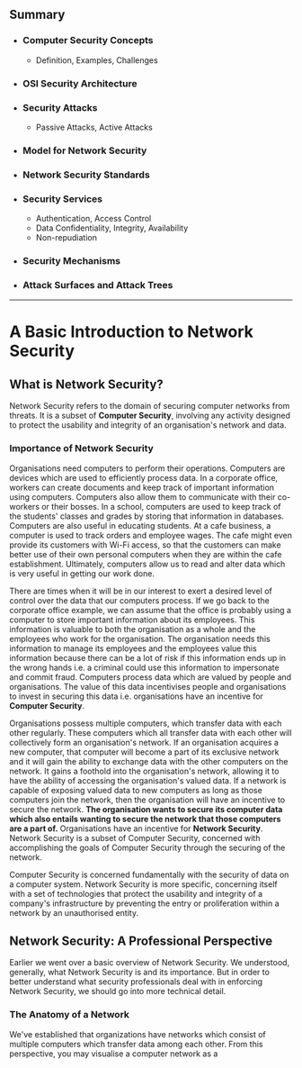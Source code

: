 ## Summary
- ### Computer Security Concepts
	- Definition, Examples, Challenges
- ### OSI Security Architecture
- ### Security Attacks
	- Passive Attacks, Active Attacks
- ### Model for Network Security
- ### Network Security Standards
- ### Security Services
	- Authentication, Access Control
	- Data Confidentiality, Integrity, Availability
	- Non-repudiation
- ### Security Mechanisms
- ### Attack Surfaces and Attack Trees

<hr>

# A Basic Introduction to Network Security

## What is Network Security?
Network Security refers to the domain of securing computer networks from threats. It is a subset of **Computer Security**, involving any activity designed to protect the usability and integrity of an organisation's network and data. 
### Importance of Network Security
Organisations need computers to perform their operations. Computers are devices which are used to efficiently process data. In a corporate office, workers can create documents and keep track of important information using computers. Computers also allow them to communicate with their co-workers or their bosses. In a school, computers are used to keep track of the students' classes and grades by storing that information in databases. Computers are also useful in educating students. At a cafe business, a computer is used to track orders and employee wages. The cafe might even provide its customers with Wi-Fi access, so that the customers can make better use of their own personal computers when they are within the cafe establishment. Ultimately, computers allow us to read and alter data which is very useful in getting our work done.

There are times when it will be in our interest to exert a desired level of control over the data that our computers process. If we go back to the corporate office example, we can assume that the office is probably using a computer to store important information about its employees. This information is valuable to both the organisation as a whole and the employees who work for the organisation. The organisation needs this information to manage its employees and the employees value this information because there can be a lot of risk if this information ends up in the wrong hands i.e. a criminal could use this information to impersonate and commit fraud. Computers process data which are valued by people and organisations. The value of this data incentivises people and organisations to invest in securing this data i.e. organisations have an incentive for **Computer Security**.

Organisations possess multiple computers, which transfer data with each other regularly. These computers which all transfer data with each other will collectively form an organisation's network. If an organisation acquires a new computer, that computer will become a part of its exclusive network and it will gain the ability to exchange data with the other computers on the network. It gains a foothold into the organisation's network, allowing it to have the ability of accessing the organisation's valued data. If a network is capable of exposing valued data to new computers as long as those computers join the network, then the organisation will have an incentive to secure the network. **The organisation wants to secure its computer data which also entails wanting to secure the network that those computers are a part of.** Organisations have an incentive for **Network Security**. Network Security is a subset of Computer Security, concerned with accomplishing the goals of Computer Security through the securing of the network.

Computer Security is concerned fundamentally with the security of data on a computer system. Network Security is more specific, concerning itself with a set of technologies that protect the usability and integrity of a company's infrastructure by preventing the entry or proliferation within a network by an unauthorised entity.

## Network Security: A Professional Perspective
Earlier we went over a basic overview of Network Security. We understood, generally, what Network Security is and its importance. But in order to better understand what security professionals deal with in enforcing Network Security, we should go into more technical detail.
### The Anatomy of a Network
We've established that organizations have networks which consist of multiple computers which transfer data among each other. From this perspective, you may visualise a computer network as a 